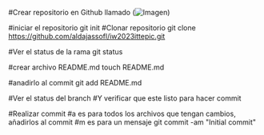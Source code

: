 #Crear repositorio en Github llamado
(![Imagen](image.png))

#iniciar el repositorio
git init
#Clonar repositorio
git clone https://github.com/aldajassofl/iw2023ittepic.git


#Ver el status de la rama
git status

#crear archivo README.md
touch README.md

#anadirlo al commit
git add README.md

#Ver el status del branch
#Y verificar que este listo para hacer commit

#Realizar commit
#a es para todos los archivos que tengan cambios, añadirlos al commit
#m es para un mensaje
git commit -am "Initial commit"


